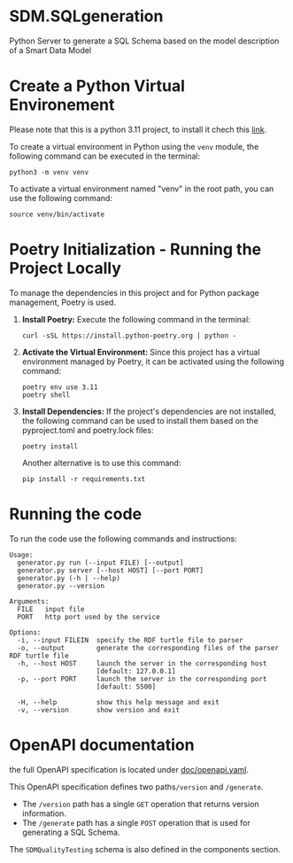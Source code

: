 # SDM.SQLgeneration

Python Server to generate a SQL Schema based on the model description of a Smart Data Model

# Create a Python Virtual Environement 

Please note that this is a python 3.11 project, to install it chech this [link](https://www.python.org/downloads/).

To create a virtual environment in Python using the `venv` module, the following command can be executed in the terminal:

```shell
python3 -m venv venv
```
To activate a virtual environment named "venv" in the root path, you can use the following command:

```shell
source venv/bin/activate
```

# Poetry Initialization - Running the Project Locally 

To manage the dependencies in this project and for Python package management, Poetry is used. 

1. **Install Poetry:** 
Execute the following command in the terminal: 

    ```shell
    curl -sSL https://install.python-poetry.org | python -
    ```

2. **Activate the Virtual Environment:**
    Since this project has a virtual environment managed by Poetry, it can be activated using the following command:

    ```shell
    poetry env use 3.11
    poetry shell
    ```

3. **Install Dependencies:**
    If the project's dependencies are not installed, the following command can be used to install them based on the pyproject.toml and poetry.lock files:

    ```shell
    poetry install
    ```
    Another alternative is to use this command: 
    ```shell
    pip install -r requirements.txt
    ```

# Running the code 
To run the code use the following commands and instructions: 

```
Usage:
  generator.py run (--input FILE) [--output]
  generator.py server [--host HOST] [--port PORT]
  generator.py (-h | --help)
  generator.py --version

Arguments:
  FILE   input file
  PORT   http port used by the service

Options:
  -i, --input FILEIN  specify the RDF turtle file to parser
  -o, --output        generate the corresponding files of the parser RDF turtle file
  -h, --host HOST     launch the server in the corresponding host
                      [default: 127.0.0.1]
  -p, --port PORT     launch the server in the corresponding port
                      [default: 5500]

  -H, --help          show this help message and exit
  -v, --version       show version and exit
```

# OpenAPI documentation 

the full OpenAPI specification is located under [doc/openapi.yaml](doc/openapi.yaml).

This OpenAPI specification defines two paths`/version` and `/generate`. 
- The `/version` path has a single `GET` operation that returns version information. 
- The `/generate` path has a single `POST` operation that is used for generating a SQL Schema. 

The `SDMQualityTesting` schema is also defined in the components section.
